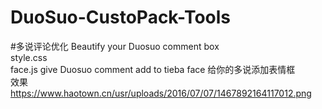 # DuoSuo-CustoPack-Tools
#多说评论优化
Beautify your Duosuo comment box </br>
style.css  </br>
face.js    give Duosuo comment add to tieba face  给你的多说添加表情框 </br>
效果
https://www.haotown.cn/usr/uploads/2016/07/07/1467892164117012.png
